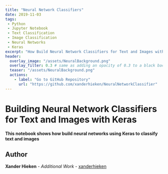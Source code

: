 ```yaml
---
title: "Neural Network Classifiers"
date: 2019-11-03
tags:
 - Python
 - Jupyter Notebook
 - Text Classification
 - Image Classification
 - Neural Networks
 - Keras
excerpt: "How Build Neural Network Classifiers for Text and Images with Keras"
header:
  overlay_image: "/assets/NeuralBackground.png"
  overlay_filter: 0.3 # same as adding an opacity of 0.3 to a black background
  teaser: "/assets/NeuralBackground.png"
  actions:
    - label: "Go to GitHub Repository"
      url: "https://github.com/xanderhieken/NeuralNetworkClassifier"
---
```

# Building Neural Network Classifiers for Text and Images with Keras

**This notebook shows how build neural networks using Keras to classify text and images**

## Author

**Xander Hieken** - *Additional Work* - [xanderhieken](https://github.com/xanderhieken)
